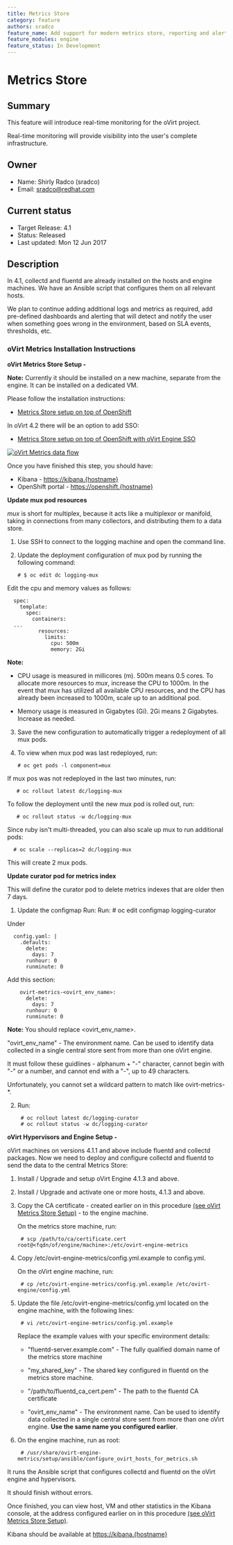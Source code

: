 ```yaml
---
title: Metrics Store
category: feature
authors: sradco
feature_name: Add support for modern metrics store, reporting and alerting
feature_modules: engine
feature_status: In Development
---
```

# Metrics Store

## Summary

This feature will introduce real-time monitoring for the oVirt project.

Real-time monitoring will provide visibility into the user's complete infrastructure.

## Owner

*   Name: Shirly Radco (sradco)
*   Email: <sradco@redhat.com>

## Current status

*   Target Release: 4.1
*   Status: Released
*   Last updated: Mon 12 Jun 2017

## Description

In 4.1, collectd and fluentd are already installed on the hosts and engine machines.
We have an Ansible script that configures them on all relevant hosts.

We plan to continue adding additional logs and metrics as required, add pre-defined dashboards and alerting that will detect and notify the user when something goes wrong in the environment, based on SLA events, thresholds, etc.

### oVirt Metrics Installation Instructions

**oVirt Metrics Store Setup -**

**Note:** Currently it should be installed on a new machine, separate from the engine. 
It can be installed on a dedicated VM. 

Please follow the installation instructions:

  * [Metrics Store setup on top of OpenShift](https://github.com/ViaQ/Main/blob/master/README-mux.md)

In oVirt 4.2 there will be an option to add SSO:
  * [Metrics Store setup on top of OpenShift with oVirt Engine SSO](https://www.ovirt.org/blog/2017/05/openshift-openId-integration-with-engine-sso/)


[![oVirt Metrics data flow](/images/wiki/oVirtMetricsDataFlow.jpg)](images/wiki/oVirtMetricsDataFlow.jpg)

Once you have finished this step, you should have:

  * Kibana - <https://kibana.{hostname}>
  * OpenShift portal - <https://openshift.{hostname}>
  
  

**Update mux pod resources**

*mux* is short for multiplex, because it acts like a multiplexor or manifold,
taking in connections from many collectors, and distributing them to a data
store. 

1. Use SSH to connect to the logging machine and open the command line.

2. Update the deployment configuration of mux pod by running the following command:

       # $ oc edit dc logging-mux

Edit the cpu and memory values as follows:

      spec:
        template:
          spec:
            containers:
      ...
              resources:
                limits:
                  cpu: 500m
                  memory: 2Gi

**Note:**
   - CPU usage is measured in millicores (m). 500m means 0.5 cores. To allocate more resources to *mux*, increase the CPU to 1000m.
   In the event that mux has utilized all available CPU resources, and the CPU has already been increased to 1000m, scale up to an additional pod.
   
   - Memory usage is measured in Gigabytes (Gi). 2Gi means 2 Gigabytes. Increase as needed.

   
3. Save the new configuration to automatically trigger a redeployment of all mux pods.

4. To view when mux pod was last redeployed, run:

       # oc get pods -l component=mux

If mux pos was not redeployed in the last two minutes, run:

       # oc rollout latest dc/logging-mux

To follow the deployment until the new mux pod is rolled out, run:

       # oc rollout status -w dc/logging-mux


Since ruby isn't multi-threaded, you can also scale up mux to run additional pods:

      # oc scale --replicas=2 dc/logging-mux

This will create 2 mux pods.




**Update curator pod for metrics index**

This will define the curator pod to delete metrics indexes that are older then 7 days.

1. Update the configmap Run:
Run:
       # oc edit configmap logging-curator

Under 

      config.yaml: |
        .defaults:
          delete:
            days: 7
          runhour: 0
          runminute: 0

Add this section:

        ovirt-metrics-<ovirt_env_name>:
          delete:
            days: 7
          runhour: 0
          runminute: 0
    
**Note:**
You should replace <ovirt_env_name>.

"ovirt_env_name" - The environment name. Can be used to identify data collected in a single central store sent from more than one oVirt engine.
     
It must follow these guidlines - alphanum + "-" character, cannot begin with "-" or a number, and cannot end with a "-", up to 49 characters.

Unfortunately, you cannot set a wildcard pattern to match like ovirt-metrics-*.

2. Run:

        # oc rollout latest dc/logging-curator
        # oc rollout status -w dc/logging-curator



**oVirt Hypervisors and Engine Setup -**

oVirt machines on versions 4.1.1 and above include fluentd and collectd packages.
Now we need to deploy and configure collectd and fluentd to send the data to the central Metrics Store:

1. Install / Upgrade and setup oVirt Engine 4.1.3 and above.

2. Install / Upgrade and activate one or more hosts, 4.1.3 and above.

3. Copy the CA certificate - created earlier on in this procedure [(see oVirt Metrics Store Setup)](https://github.com/ViaQ/Main/blob/master/README-mux.md#getting-the-shared_key-and-ca-cert) - to the engine machine.


   On the metrics store machine, run:

        # scp /path/to/ca/certificate.cert root@<fqdn/of/engine/machine>:/etc/ovirt-engine-metrics

4. Copy  /etc/ovirt-engine-metrics/config.yml.example  to config.yml.

   On the oVirt engine machine, run:

        # cp /etc/ovirt-engine-metrics/config.yml.example /etc/ovirt-engine/config.yml

5. Update the file /etc/ovirt-engine-metrics/config.yml located on the engine machine, with the following lines:

        # vi /etc/ovirt-engine-metrics/config.yml.example

    Replace the example values with your specific environment details:
     
     * "fluentd-server.example.com" - The fully qualified domain name of the metrics store machine
     
     * "my_shared_key" - The shared key configured in fluentd on the metrics store machine.
     
     * "/path/to/fluentd_ca_cert.pem" - The path to the fluentd CA certificate
     
     * "ovirt_env_name" - The environment name. Can be used to identify data collected in a single central store sent from more than one oVirt engine. **Use the same name you configured earlier**.

6. On the engine machine, run as root:

        # /usr/share/ovirt-engine-metrics/setup/ansible/configure_ovirt_hosts_for_metrics.sh

It runs the Ansible script that configures collectd and fluentd on the oVirt engine and hypervisors.

It should finish without errors.

Once finished, you can view host, VM and other statistics in the Kibana console, at the address configured earlier on in this procedure [(see oVirt Metrics Store Setup)](https://github.com/ViaQ/Main/blob/master/README-mux.md#running-kibana).

Kibana should be available at <https://kibana.{hostname}>
